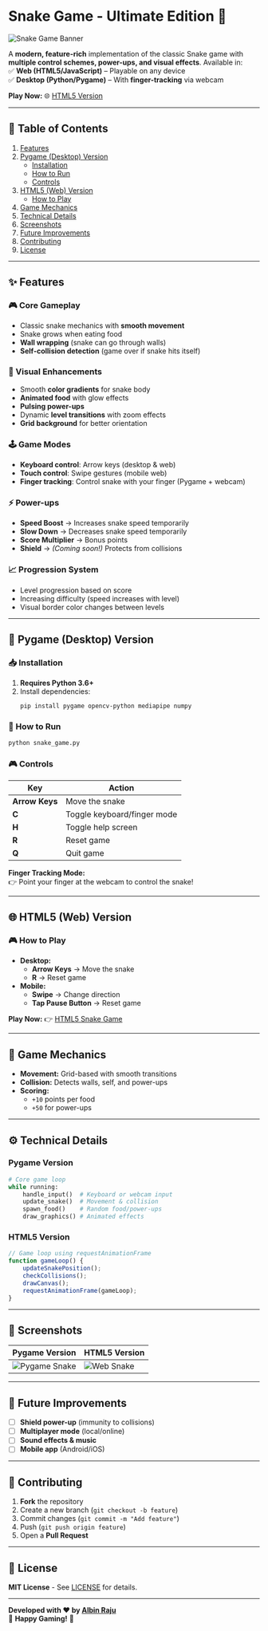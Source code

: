 

# **Snake Game - Ultimate Edition** 🐍  

![Snake Game Banner](https://img.itch.zone/aW1nLzEyODQzNzgucG5n/original/BrHZ%2Fn.png)  

A **modern, feature-rich** implementation of the classic Snake game with **multiple control schemes, power-ups, and visual effects**. Available in:  
✅ **Web (HTML5/JavaScript)** – Playable on any device  
✅ **Desktop (Python/Pygame)** – With **finger-tracking** via webcam  

**Play Now:** 🌐 [HTML5 Version](https://albinraju29.github.io/snake_game/)  

---

## **📖 Table of Contents**  
1. [Features](#-features)  
2. [Pygame (Desktop) Version](#-pygame-desktop-version)  
   - [Installation](#-installation)  
   - [How to Run](#-how-to-run)  
   - [Controls](#-controls)  
3. [HTML5 (Web) Version](#-html5-web-version)  
   - [How to Play](#-how-to-play)  
4. [Game Mechanics](#-game-mechanics)  
5. [Technical Details](#-technical-details)  
6. [Screenshots](#-screenshots)  
7. [Future Improvements](#-future-improvements)  
8. [Contributing](#-contributing)  
9. [License](#-license)  

---

## **✨ Features**  

### **🎮 Core Gameplay**  
- Classic snake mechanics with **smooth movement**  
- Snake grows when eating food  
- **Wall wrapping** (snake can go through walls)  
- **Self-collision detection** (game over if snake hits itself)  

### **🎨 Visual Enhancements**  
- Smooth **color gradients** for snake body  
- **Animated food** with glow effects  
- **Pulsing power-ups**  
- Dynamic **level transitions** with zoom effects  
- **Grid background** for better orientation  

### **🕹️ Game Modes**  
- **Keyboard control**: Arrow keys (desktop & web)  
- **Touch control**: Swipe gestures (mobile web)  
- **Finger tracking**: Control snake with your finger (Pygame + webcam)  

### **⚡ Power-ups**  
- **Speed Boost** → Increases snake speed temporarily  
- **Slow Down** → Decreases snake speed temporarily  
- **Score Multiplier** → Bonus points  
- **Shield** → *(Coming soon!)* Protects from collisions  

### **📈 Progression System**  
- Level progression based on score  
- Increasing difficulty (speed increases with level)  
- Visual border color changes between levels  

---

## **🐍 Pygame (Desktop) Version**  

### **📥 Installation**  
1. **Requires Python 3.6+**  
2. Install dependencies:  
   ```bash
   pip install pygame opencv-python mediapipe numpy
   ```

### **🚀 How to Run**  
```bash
python snake_game.py
```

### **🎮 Controls**  
| **Key**       | **Action**                     |
|---------------|-------------------------------|
| **Arrow Keys** | Move the snake                |
| **C**          | Toggle keyboard/finger mode   |
| **H**          | Toggle help screen            |
| **R**          | Reset game                    |
| **Q**          | Quit game                     |

**Finger Tracking Mode:**  
👉 Point your finger at the webcam to control the snake!  

---

## **🌐 HTML5 (Web) Version**  

### **🎮 How to Play**  
- **Desktop:**  
  - **Arrow Keys** → Move the snake  
  - **R** → Reset game  
- **Mobile:**  
  - **Swipe** → Change direction  
  - **Tap Pause Button** → Reset game  

**Play Now:** 👉 [HTML5 Snake Game](https://albinraju29.github.io/snake_game/)  

---

## **🔧 Game Mechanics**  
- **Movement:** Grid-based with smooth transitions  
- **Collision:** Detects walls, self, and power-ups  
- **Scoring:**  
  - `+10` points per food  
  - `+50` for power-ups  

---

## **⚙️ Technical Details**  

### **Pygame Version**  
```python
# Core game loop
while running:
    handle_input()  # Keyboard or webcam input
    update_snake()  # Movement & collision
    spawn_food()    # Random food/power-ups
    draw_graphics() # Animated effects
```

### **HTML5 Version**  
```javascript
// Game loop using requestAnimationFrame
function gameLoop() {
    updateSnakePosition();
    checkCollisions();
    drawCanvas();
    requestAnimationFrame(gameLoop);
}
```

---

## **📸 Screenshots**  

| **Pygame Version** | **HTML5 Version** |
|--------------------|------------------|
| ![Pygame Snake](https://i.imgur.com/pygame_snake.png) | ![Web Snake](https://i.imgur.com/html5_snake.png) |  

---

## **🚀 Future Improvements**  
- [ ] **Shield power-up** (immunity to collisions)  
- [ ] **Multiplayer mode** (local/online)  
- [ ] **Sound effects & music**  
- [ ] **Mobile app** (Android/iOS)  

---

## **🤝 Contributing**  
1. **Fork** the repository  
2. Create a new branch (`git checkout -b feature`)  
3. Commit changes (`git commit -m "Add feature"`)  
4. Push (`git push origin feature`)  
5. Open a **Pull Request**  

---

## **📜 License**  
**MIT License** - See [LICENSE](LICENSE) for details.  

---

**Developed with ❤️ by [Albin Raju](https://github.com/albinraju29)**  
🐍 **Happy Gaming!** 🚀  

``` 
